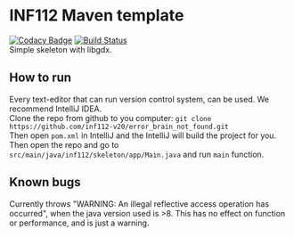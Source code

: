 # INF112 Maven template 

[![Codacy Badge](https://api.codacy.com/project/badge/Grade/2681b622f0f64c85b70112115c4eae89)](https://app.codacy.com/gh/inf112-v20/error_brain_not_found?utm_source=github.com&utm_medium=referral&utm_content=inf112-v20/error_brain_not_found&utm_campaign=Badge_Grade_Settings)
[![Build Status](https://travis-ci.com/inf112-v20/error_brain_not_found.svg?branch=develop)](https://travis-ci.com/inf112-v20/error_brain_not_found)  
Simple skeleton with libgdx. 

## How to run
Every text-editor that can run version control system, can be used. We recommend IntelliJ IDEA.  
Clone the repo from github to you computer: `git clone https://github.com/inf112-v20/error_brain_not_found.git`  
Then open `pom.xml` in IntelliJ and the IntelliJ will build the project for you.  
Then open the repo and go to `src/main/java/inf112/skeleton/app/Main.java` and run `main` function.

## Known bugs
Currently throws "WARNING: An illegal reflective access operation has occurred", 
when the java version used is >8. This has no effect on function or performance, and is just a warning.